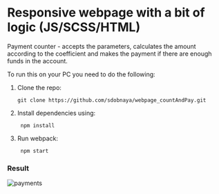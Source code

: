 # Responsive webpage with a bit of logic (JS/SCSS/HTML)

Payment counter - accepts the parameters, calculates the amount according to the coefficient and makes the payment if there are enough funds in the account.

To run this on your PC you need to do the following:

1.  Clone the repo:

        git clone https://github.com/sdobnaya/webpage_countAndPay.git

2.  Install dependencies using:

       ```
        npm install
       ```

3.  Run webpack:

       ```
        npm start
       ```
       
### Result

![payments](./png/payments.png)

